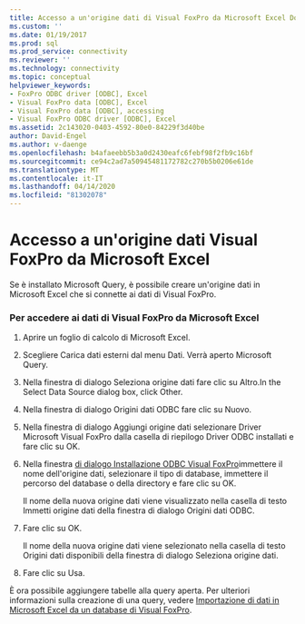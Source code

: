 ```yaml
---
title: Accesso a un'origine dati di Visual FoxPro da Microsoft Excel Documenti Microsoft
ms.custom: ''
ms.date: 01/19/2017
ms.prod: sql
ms.prod_service: connectivity
ms.reviewer: ''
ms.technology: connectivity
ms.topic: conceptual
helpviewer_keywords:
- FoxPro ODBC driver [ODBC], Excel
- Visual FoxPro data [ODBC], Excel
- Visual FoxPro data [ODBC], accessing
- Visual FoxPro ODBC driver [ODBC], Excel
ms.assetid: 2c143020-0403-4592-80e0-84229f3d40be
author: David-Engel
ms.author: v-daenge
ms.openlocfilehash: b4afaeebb5b3a0d2430eafc6febf98f2fb9c16bf
ms.sourcegitcommit: ce94c2ad7a50945481172782c270b5b0206e61de
ms.translationtype: MT
ms.contentlocale: it-IT
ms.lasthandoff: 04/14/2020
ms.locfileid: "81302078"
---
```

# <a name="accessing-a-visual-foxpro-data-source-from-microsoft-excel"></a>Accesso a un'origine dati Visual FoxPro da Microsoft Excel
Se è installato Microsoft Query, è possibile creare un'origine dati in Microsoft Excel che si connette ai dati di Visual FoxPro.  
  
### <a name="to-access-visual-foxpro-data-from-microsoft-excel"></a>Per accedere ai dati di Visual FoxPro da Microsoft Excel  
  
1.  Aprire un foglio di calcolo di Microsoft Excel.  
  
2.  Scegliere Carica dati esterni dal menu Dati. Verrà aperto Microsoft Query.  
  
3.  Nella finestra di dialogo Seleziona origine dati fare clic su Altro.In the Select Data Source dialog box, click Other.  
  
4.  Nella finestra di dialogo Origini dati ODBC fare clic su Nuovo.  
  
5.  Nella finestra di dialogo Aggiungi origine dati selezionare Driver Microsoft Visual FoxPro dalla casella di riepilogo Driver ODBC installati e fare clic su OK.  
  
6.  Nella finestra [di dialogo Installazione ODBC Visual FoxPro](../../odbc/microsoft/odbc-visual-foxpro-setup-dialog-box.md)immettere il nome dell'origine dati, selezionare il tipo di database, immettere il percorso del database o della directory e fare clic su OK.  
  
     Il nome della nuova origine dati viene visualizzato nella casella di testo Immetti origine dati della finestra di dialogo Origini dati ODBC.  
  
7.  Fare clic su OK.  
  
     Il nome della nuova origine dati viene selezionato nella casella di testo Origini dati disponibili della finestra di dialogo Seleziona origine dati.  
  
8.  Fare clic su Usa.  
  
 È ora possibile aggiungere tabelle alla query aperta. Per ulteriori informazioni sulla creazione di una query, vedere [Importazione di dati in Microsoft Excel da un database di Visual FoxPro](../../odbc/microsoft/importing-data-into-microsoft-excel-from-a-visual-foxpro-database.md).
